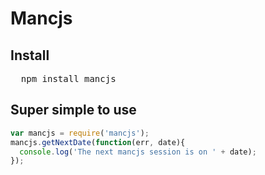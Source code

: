 
# Mancjs

## Install

<pre>
  npm install mancjs
</pre>

## Super simple to use

```javascript
var mancjs = require('mancjs');
mancjs.getNextDate(function(err, date){
  console.log('The next mancjs session is on ' + date);
});
```
